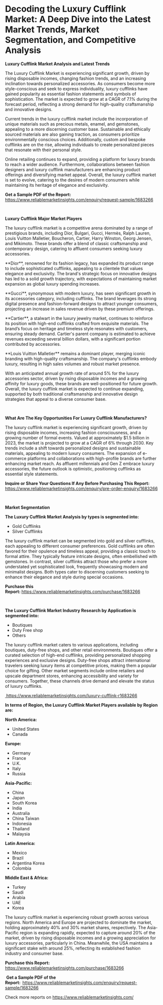 <p><h1>Decoding the Luxury Cufflink Market: A Deep Dive into the Latest Market Trends, Market Segmentation, and Competitive Analysis</h1></p><p><strong>Luxury Cufflink Market Analysis and Latest Trends</strong></p>
<p><p>The Luxury Cufflink Market is experiencing significant growth, driven by rising disposable incomes, changing fashion trends, and an increasing inclination towards personalized accessories. As consumers become more style-conscious and seek to express individuality, luxury cufflinks have gained popularity as essential fashion statements and symbols of sophistication. The market is expected to grow at a CAGR of 7.1% during the forecast period, reflecting a strong demand for high-quality craftsmanship and innovative designs.</p><p>Current trends in the luxury cufflink market include the incorporation of unique materials such as precious metals, enamel, and gemstones, appealing to a more discerning customer base. Sustainable and ethically sourced materials are also gaining traction, as consumers prioritize environmentally conscious choices. Additionally, custom and bespoke cufflinks are on the rise, allowing individuals to create personalized pieces that resonate with their personal style.</p><p>Online retailing continues to expand, providing a platform for luxury brands to reach a wider audience. Furthermore, collaborations between fashion designers and luxury cufflink manufacturers are enhancing product offerings and diversifying market appeal. Overall, the luxury cufflink market is set to evolve, catering to the desires of modern consumers while maintaining its heritage of elegance and exclusivity.</p></p>
<p><strong>Get a Sample PDF of the Report:&nbsp;</strong> <a href="https://www.reliablemarketinsights.com/enquiry/request-sample/1683266?utm_campaign=2564&utm_medium=2&utm_source=Github&utm_content=ia&utm_term=05042025&utm_id=luxury-cufflink">https://www.reliablemarketinsights.com/enquiry/request-sample/1683266</a></p>
<p>&nbsp;</p>
<p><strong>Luxury Cufflink Major Market Players</strong></p>
<p><p>The luxury cufflink market is a competitive arena dominated by a range of prestigious brands, including Dior, Bulgari, Gucci, Hermès, Ralph Lauren, Louis Vuitton Malletier, Boucheron, Cartier, Harry Winston, Georg Jensen, and Mikimoto. These brands offer a blend of classic craftsmanship and contemporary design, catering to affluent consumers seeking luxury accessories.</p><p>**Dior**, renowned for its fashion legacy, has expanded its product range to include sophisticated cufflinks, appealing to a clientele that values elegance and exclusivity. The brand's strategic focus on innovative designs has led to a solid growth trajectory, with expectations of maintaining market expansion as global luxury spending increases.</p><p>**Gucci**, synonymous with modern luxury, has seen significant growth in its accessories category, including cufflinks. The brand leverages its strong digital presence and fashion-forward designs to attract younger consumers, projecting an increase in sales revenue driven by these premium offerings.</p><p>**Cartier**, a stalwart in the luxury jewelry market, continues to reinforce its position with high-end cufflinks crafted from exquisite materials. The brand’s focus on heritage and timeless style resonates with customers, ensuring steady demand. Cartier's parent company is estimated to achieve revenues exceeding several billion dollars, with a significant portion contributed by accessories.</p><p>**Louis Vuitton Malletier** remains a dominant player, merging iconic branding with high-quality craftsmanship. The company's cufflinks embody luxury, resulting in high sales volumes and robust market presence.</p><p>With an anticipated annual growth rate of around 5% for the luxury accessories sector, driven by rising disposable incomes and a growing affinity for luxury goods, these brands are well-positioned for future growth. Overall, the luxury cufflink market is expected to continue expanding, supported by both traditional craftsmanship and innovative design strategies that appeal to a diverse consumer base.</p></p>
<p>&nbsp;</p>
<p><strong>What Are The Key Opportunities For Luxury Cufflink Manufacturers?</strong></p>
<p><p>The luxury cufflink market is experiencing significant growth, driven by rising disposable incomes, increasing fashion consciousness, and a growing number of formal events. Valued at approximately $1.5 billion in 2023, the market is projected to grow at a CAGR of 6% through 2030. Key trends include a shift towards personalized designs and sustainable materials, appealing to modern luxury consumers. The expansion of e-commerce platforms and collaborations with high-profile brands are further enhancing market reach. As affluent millennials and Gen Z embrace luxury accessories, the future outlook is optimistic, positioning cufflinks as essential style statements.</p></p>
<p><strong>Inquire or Share Your Questions If Any Before Purchasing This Report:</strong> <a href="https://www.reliablemarketinsights.com/enquiry/pre-order-enquiry/1683266?utm_campaign=2564&utm_medium=2&utm_source=Github&utm_content=ia&utm_term=05042025&utm_id=luxury-cufflink">https://www.reliablemarketinsights.com/enquiry/pre-order-enquiry/1683266</a></p>
<p>&nbsp;</p>
<p><strong>Market Segmentation</strong></p>
<p><strong>The Luxury Cufflink Market Analysis by types is segmented into:</strong></p>
<p><ul><li>Gold Cufflinks</li><li>Silver Cufflinks</li></ul></p>
<p><p>The luxury cufflink market can be segmented into gold and silver cufflinks, each appealing to different consumer preferences. Gold cufflinks are often favored for their opulence and timeless appeal, providing a classic touch to formal attire. They typically feature intricate designs, often embellished with gemstones. In contrast, silver cufflinks attract those who prefer a more understated yet sophisticated look, frequently showcasing modern and minimalist designs. Both types cater to discerning customers seeking to enhance their elegance and style during special occasions.</p></p>
<p><strong>Purchase this Report:&nbsp;</strong><a href="https://www.reliablemarketinsights.com/purchase/1683266?utm_campaign=2564&utm_medium=2&utm_source=Github&utm_content=ia&utm_term=05042025&utm_id=luxury-cufflink">https://www.reliablemarketinsights.com/purchase/1683266</a></p>
<p>&nbsp;</p>
<p><strong>The Luxury Cufflink Market Industry Research by Application is segmented into:</strong></p>
<p><ul><li>Boutiques</li><li>Duty Free shop</li><li>Others</li></ul></p>
<p><p>The luxury cufflink market caters to various applications, including boutiques, duty-free shops, and other retail environments. Boutiques offer a curated selection of high-end cufflinks, providing personalized shopping experiences and exclusive designs. Duty-free shops attract international travelers seeking luxury items at competitive prices, making them a popular choice for gifting. Other market segments include online retailers and upscale department stores, enhancing accessibility and variety for consumers. Together, these channels drive demand and elevate the status of luxury cufflinks.</p></p>
<p><a href="https://www.reliablemarketinsights.com/luxury-cufflink-r1683266?utm_campaign=2564&utm_medium=2&utm_source=Github&utm_content=ia&utm_term=05042025&utm_id=luxury-cufflink">&nbsp;https://www.reliablemarketinsights.com/luxury-cufflink-r1683266</a></p>
<p><strong>In terms of Region, the Luxury Cufflink Market Players available by Region are:</strong></p>
<p>
    <p> <strong> North America: </strong>
        <ul>
            <li>United States</li>
            <li>Canada</li>
        </ul>
        </p> 
    <p> <strong> Europe: </strong>
        <ul>
            <li>Germany</li>
            <li>France</li>
            <li>U.K.</li>
            <li>Italy</li>
            <li>Russia</li>
        </ul>
        </p> 
    <p> <strong> Asia-Pacific: </strong>
        <ul>
            <li>China</li>
            <li>Japan</li>
            <li>South Korea</li>
            <li>India</li>
            <li>Australia</li>
            <li>China Taiwan</li>
            <li>Indonesia</li>
            <li>Thailand</li>
            <li>Malaysia</li>
        </ul>
        </p> 
    <p> <strong> Latin America: </strong>
        <ul>
            <li>Mexico</li>
            <li>Brazil</li>
            <li>Argentina Korea</li>
            <li>Colombia</li>
        </ul>
        </p> 
    <p> <strong> Middle East & Africa: </strong>
        <ul>
            <li>Turkey</li>
            <li>Saudi</li>
            <li>Arabia</li>
            <li>UAE</li>
            <li>Korea</li>
        </ul>
    </p>
    </p>
<p><p>The luxury cufflink market is experiencing robust growth across various regions. North America and Europe are projected to dominate the market, holding approximately 40% and 30% market shares, respectively. The Asia-Pacific region is expanding rapidly, expected to capture around 20% of the market, driven by rising disposable incomes and a growing appreciation for luxury accessories, particularly in China. Meanwhile, the USA maintains a significant stake with around 25%, reflecting its established fashion industry and consumer base.</p></p>
<p><strong>Purchase this Report: </strong><a href="https://www.reliablemarketinsights.com/purchase/1683266?utm_campaign=2564&utm_medium=2&utm_source=Github&utm_content=ia&utm_term=05042025&utm_id=luxury-cufflink">https://www.reliablemarketinsights.com/purchase/1683266</a></p>
<p>&nbsp;<strong>Get a Sample PDF of the Report:&nbsp;&nbsp;</strong><a href="https://www.reliablemarketinsights.com/enquiry/request-sample/1683266?utm_campaign=2564&utm_medium=2&utm_source=Github&utm_content=ia&utm_term=05042025&utm_id=luxury-cufflink">https://www.reliablemarketinsights.com/enquiry/request-sample/1683266</a></p>
<p><strong></strong></p>
<p>Check more reports on <a href="https://www.reliablemarketinsights.com/?utm_campaign=2564&utm_medium=2&utm_source=Github&utm_content=ia&utm_term=05042025&utm_id=luxury-cufflink">https://www.reliablemarketinsights.com/</a></p>